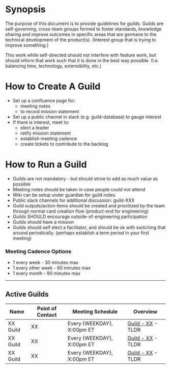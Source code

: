 # Synopsis
The purpose of this document is to provide guidelines for guilds.  Guilds are self-governing, cross-team groups formed to foster standards, knowledge sharing and improve outcomes in specific areas that are germane to the technical development of the product(s).  (Interest group that is trying to improve something.)

This work while self-directed should not interfere with feature work, but should inform that work such that it is done in the best way possible.  (I.e. balancing time, technology, extensibility, etc.)

# How to Create A Guild
- Set up a confluence page for:
  - meeting notes
  - to record mission statement 
- Set up a public channel in slack (e.g. guild-database) to gauge interest
- If there is interest, meet to:
  - elect a leader 
  - ratify mission statement
  - establish meeting cadence
  - create tickets to contribute to the backlog
 
# How to Run a Guild
- Guilds are not mandatory - but should strive to add as much value as possible
- Meeting notes should be taken in case people could not attend
- Wiki can be setup under guardian for guild notes
- Public slack channels for additional discussion: guild-XXX
- Guild outputs/action items should be created and prioritized by the team through normal card creation flow (product-end for engineering)
- Guilds SHOULD encourage outside-of-engineering participation
- Guilds should have a mission
- Guilds should self elect a facilitator, and should be ok with switching that around periodically. (perhaps establish a term period in your first meeting)

### Meeting Cadence Options
- 1 every week - 30 minutes max
- 1 every other week - 60 minutes max
- 1 every month - 90 minutes max

----

## Active Guilds

|Name|Point of Contact|Meeting Schedule|Overview|
|--|--|--|--|
|XX Guild|XX|Every {WEEKDAY}, X:00pm ET| [Guild - XX](#) - TLDR|
|XX Guild|XX|Every {WEEKDAY}, X:00pm ET| [Guild - XX](#) - TLDR|
|XX Guild|XX|Every {WEEKDAY}, X:00pm ET| [Guild - XX](#) - TLDR|
